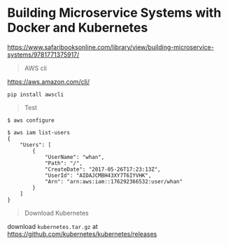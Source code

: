 # Building Microservice Systems with Docker and Kubernetes

https://www.safaribooksonline.com/library/view/building-microservice-systems/9781771375917/

> AWS cli

https://aws.amazon.com/cli/

```
pip install awscli
```

> Test

```
$ aws configure

$ aws iam list-users
{
    "Users": [
        {
            "UserName": "whan", 
            "Path": "/", 
            "CreateDate": "2017-05-26T17:23:13Z", 
            "UserId": "AIDAJCMBH43XY7T6IYVHK", 
            "Arn": "arn:aws:iam::176292366532:user/whan"
        }
    ]
}
```

> Download Kubernetes

download `kubernetes.tar.gz` at https://github.com/kubernetes/kubernetes/releases
